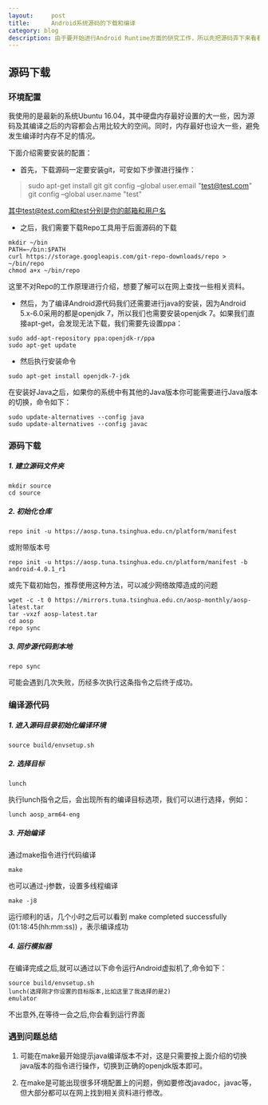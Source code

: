 ```yaml
---
layout:     post
title:      Android系统源码的下载和编译
category: blog
description: 由于要开始进行Android Runtime方面的研究工作，所以先把源码弄下来看看。
---
```


## 源码下载

### 环境配置

我使用的是最新的系统Ubuntu 16.04，其中硬盘内存最好设置的大一些，因为源码及其编译之后的内容都会占用比较大的空间。同时，内存最好也设大一些，避免发生编译时内存不足的情况。

下面介绍需要安装的配置：

* 首先，下载源码一定要安装git，可安如下步骤进行操作：


> sudo apt-get install git 
> git config –global user.email "test@test.com" 
> git config –global user.name "test"


其中test@test.com和test分别是你的邮箱和用户名

* 之后，我们需要下载Repo工具用于后面源码的下载

<pre><code>mkdir ~/bin
PATH=~/bin:$PATH
curl https://storage.googleapis.com/git-repo-downloads/repo > ~/bin/repo
chmod a+x ~/bin/repo
</code></pre>

这里不对Repo的工作原理进行介绍，想要了解可以在网上查找一些相关资料。

* 然后，为了编译Android源代码我们还需要进行java的安装，因为Android 5.x-6.0采用的都是openjdk 7，所以我们也需要安装openjdk 7。如果我们直接apt-get，会发现无法下载，我们需要先设置ppa：

```
sudo add-apt-repository ppa:openjdk-r/ppa 
sudo apt-get update
```


* 然后执行安装命令

```
sudo apt-get install openjdk-7-jdk
```

在安装好Java之后，如果你的系统中有其他的Java版本你可能需要进行Java版本的切换，命令如下：

```
sudo update-alternatives --config java
sudo update-alternatives --config javac
```

### 源码下载

##### 1. 建立源码文件夹

```
mkdir source
cd source
```

##### 2. 初始化仓库

```
repo init -u https://aosp.tuna.tsinghua.edu.cn/platform/manifest
```

或附带版本号

```
repo init -u https://aosp.tuna.tsinghua.edu.cn/platform/manifest -b android-4.0.1_r1
```

或先下载初始包，推荐使用这种方法，可以减少网络故障造成的问题

```
wget -c -t 0 https://mirrors.tuna.tsinghua.edu.cn/aosp-monthly/aosp-latest.tar 
tar -vxzf aosp-latest.tar
cd aosp
repo sync
```

##### 3. 同步源代码到本地

```
repo sync
```

可能会遇到几次失败，历经多次执行这条指令之后终于成功。

### 编译源代码

##### 1. 进入源码目录初始化编译环境

```
source build/envsetup.sh
```

##### 2. 选择目标

```
lunch
```

执行lunch指令之后，会出现所有的编译目标选项，我们可以进行选择，例如：

```
lunch aosp_arm64-eng
```

##### 3. 开始编译

通过make指令进行代码编译

```
make
```

也可以通过-j参数，设置多线程编译

```
make -j8
```

运行顺利的话，几个小时之后可以看到 make completed successfully (01:18:45(hh:mm:ss)) ，表示编译成功

##### 4. 运行模拟器

在编译完成之后,就可以通过以下命令运行Android虚拟机了,命令如下：

```
source build/envsetup.sh
lunch(选择刚才你设置的目标版本,比如这里了我选择的是2)
emulator
```

不出意外,在等待一会之后,你会看到运行界面

### 遇到问题总结

1. 可能在make最开始提示java编译版本不对，这是只需要按上面介绍的切换java版本的指令进行操作，切换到正确的openjdk版本即可。

2. 在make是可能出现很多环境配置上的问题，例如要修改javadoc，javac等，但大部分都可以在网上找到相关资料进行修改。


